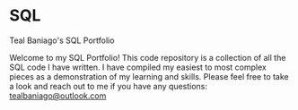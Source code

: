 # SQL
Teal Baniago's SQL Portfolio


Welcome to my SQL Portfolio! This code repository is a collection of all the SQL code I have written. I have compiled my easiest to most complex pieces as a demonstration of my learning and skills. Please feel free to take a look and reach out to me if you have any questions: tealbaniago@outlook.com

